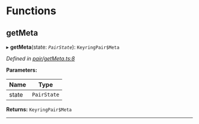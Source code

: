 

# Functions

<a id="getmeta"></a>

##  getMeta

▸ **getMeta**(state: *`PairState`*): `KeyringPair$Meta`

*Defined in [pair/getMeta.ts:8](https://github.com/polkadot-js/common/blob/24cd64c/packages/keyring/src/pair/getMeta.ts#L8)*

**Parameters:**

| Name | Type |
| ------ | ------ |
| state | `PairState` |

**Returns:** `KeyringPair$Meta`

___

